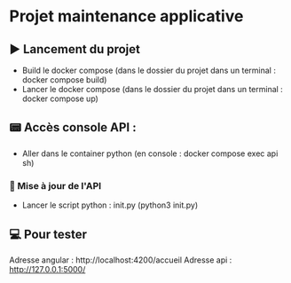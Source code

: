 # Projet maintenance applicative

## ▶️ Lancement du projet 
- Build le docker compose (dans le dossier du projet dans un terminal : docker compose build)
- Lancer le docker compose (dans le dossier du projet dans un terminal : docker compose up)

## 📟 Accès console API :
- Aller dans le container python (en console : docker compose exec api sh)

### 🔄 Mise à jour de l'API
- Lancer le script python : init.py (python3 init.py)

## 💻 Pour tester  
Adresse angular :
http://localhost:4200/accueil
Adresse api :
http://127.0.0.1:5000/
